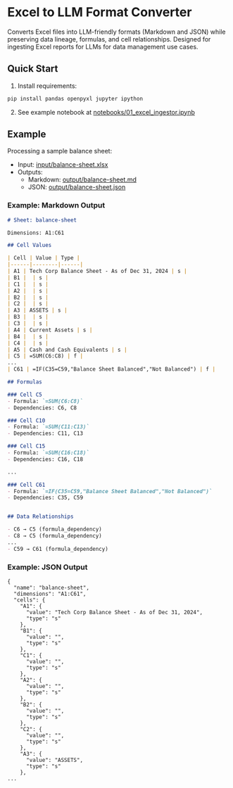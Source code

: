 # Excel to LLM Format Converter

Converts Excel files into LLM-friendly formats (Markdown and JSON) while preserving data lineage, formulas, and cell relationships. Designed for ingesting Excel reports for LLMs for data management use cases.

## Quick Start

1. Install requirements:
```bash
pip install pandas openpyxl jupyter ipython
```

2. See example notebook at [notebooks/01_excel_ingestor.ipynb](notebooks/01_excel_ingestor.ipynb)

## Example

Processing a sample balance sheet:
- Input: [input/balance-sheet.xlsx](input/balance-sheet.xlsx)
- Outputs:
  - Markdown: [output/balance-sheet.md](output/balance-sheet.md)
  - JSON: [output/balance-sheet.json](output/balance-sheet.json)

### Example: Markdown Output

```markdown
# Sheet: balance-sheet

Dimensions: A1:C61

## Cell Values

| Cell | Value | Type |
|------|--------|------|
| A1 | Tech Corp Balance Sheet - As of Dec 31, 2024 | s |
| B1 |  | s |
| C1 |  | s |
| A2 |  | s |
| B2 |  | s |
| C2 |  | s |
| A3 | ASSETS | s |
| B3 |  | s |
| C3 |  | s |
| A4 | Current Assets | s |
| B4 |  | s |
| C4 |  | s |
| A5 | Cash and Cash Equivalents | s |
| C5 | =SUM(C6:C8) | f |
...
| C61 | =IF(C35=C59,"Balance Sheet Balanced","Not Balanced") | f |

## Formulas

### Cell C5
- Formula: `=SUM(C6:C8)`
- Dependencies: C6, C8

### Cell C10
- Formula: `=SUM(C11:C13)`
- Dependencies: C11, C13

### Cell C15
- Formula: `=SUM(C16:C18)`
- Dependencies: C16, C18

...

### Cell C61
- Formula: `=IF(C35=C59,"Balance Sheet Balanced","Not Balanced")`
- Dependencies: C35, C59


## Data Relationships

- C6 → C5 (formula_dependency)
- C8 → C5 (formula_dependency)
...
- C59 → C61 (formula_dependency)
```

### Example: JSON Output

```
{
  "name": "balance-sheet",
  "dimensions": "A1:C61",
  "cells": {
    "A1": {
      "value": "Tech Corp Balance Sheet - As of Dec 31, 2024",
      "type": "s"
    },
    "B1": {
      "value": "",
      "type": "s"
    },
    "C1": {
      "value": "",
      "type": "s"
    },
    "A2": {
      "value": "",
      "type": "s"
    },
    "B2": {
      "value": "",
      "type": "s"
    },
    "C2": {
      "value": "",
      "type": "s"
    },
    "A3": {
      "value": "ASSETS",
      "type": "s"
    },
...
```
